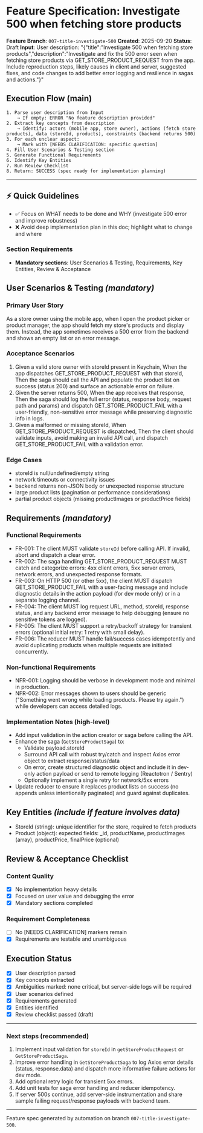 # Feature Specification: Investigate 500 when fetching store products

**Feature Branch**: `007-title-investigate-500`
**Created**: 2025-09-20
**Status**: Draft
**Input**: User description: "{\"title\":\"Investigate 500 when fetching store products\",\"description\":\"Investigate and fix the 500 error seen when fetching store products via GET_STORE_PRODUCT_REQUEST from the app. Include reproduction steps, likely causes in client and server, suggested fixes, and code changes to add better error logging and resilience in sagas and actions.\"}"

## Execution Flow (main)
```
1. Parse user description from Input
	→ If empty: ERROR "No feature description provided"
2. Extract key concepts from description
	→ Identify: actors (mobile app, store owner), actions (fetch store products), data (storeId, products), constraints (backend returns 500)
3. For each unclear aspect:
	→ Mark with [NEEDS CLARIFICATION: specific question]
4. Fill User Scenarios & Testing section
5. Generate Functional Requirements
6. Identify Key Entities
7. Run Review Checklist
8. Return: SUCCESS (spec ready for implementation planning)
```

---

## ⚡ Quick Guidelines
- ✅ Focus on WHAT needs to be done and WHY (investigate 500 error and improve robustness)
- ❌ Avoid deep implementation plan in this doc; highlight what to change and where

### Section Requirements
- **Mandatory sections**: User Scenarios & Testing, Requirements, Key Entities, Review & Acceptance

## User Scenarios & Testing *(mandatory)*

### Primary User Story
As a store owner using the mobile app, when I open the product picker or product manager, the app should fetch my store's products and display them. Instead, the app sometimes receives a 500 error from the backend and shows an empty list or an error message.

### Acceptance Scenarios
1. Given a valid store owner with storeId present in Keychain, When the app dispatches GET_STORE_PRODUCT_REQUEST with that storeId, Then the saga should call the API and populate the product list on success (status 200) and surface an actionable error on failure.
2. Given the server returns 500, When the app receives that response, Then the saga should log the full error (status, response body, request path and params) and dispatch GET_STORE_PRODUCT_FAIL with a user-friendly, non-sensitive error message while preserving diagnostic info in logs.
3. Given a malformed or missing storeId, When GET_STORE_PRODUCT_REQUEST is dispatched, Then the client should validate inputs, avoid making an invalid API call, and dispatch GET_STORE_PRODUCT_FAIL with a validation error.

### Edge Cases
- storeId is null/undefined/empty string
- network timeouts or connectivity issues
- backend returns non-JSON body or unexpected response structure
- large product lists (pagination or performance considerations)
- partial product objects (missing productImages or productPrice fields)

## Requirements *(mandatory)*

### Functional Requirements
- FR-001: The client MUST validate `storeId` before calling API. If invalid, abort and dispatch a clear error.
- FR-002: The saga handling GET_STORE_PRODUCT_REQUEST MUST catch and categorize errors: 4xx client errors, 5xx server errors, network errors, and unexpected response formats.
- FR-003: On HTTP 500 (or other 5xx), the client MUST dispatch GET_STORE_PRODUCT_FAIL with a user-facing message and include diagnostic details in the action payload (for dev mode only) or in a separate logging channel.
- FR-004: The client MUST log request URL, method, storeId, response status, and any backend error message to help debugging (ensure no sensitive tokens are logged).
- FR-005: The client MUST support a retry/backoff strategy for transient errors (optional initial retry: 1 retry with small delay).
- FR-006: The reducer MUST handle fail/success cases idempotently and avoid duplicating products when multiple requests are initiated concurrently.

### Non-functional Requirements
- NFR-001: Logging should be verbose in development mode and minimal in production.
- NFR-002: Error messages shown to users should be generic ("Something went wrong while loading products. Please try again.") while developers can access detailed logs.

### Implementation Notes (high-level)
- Add input validation in the action creator or saga before calling the API.
- Enhance the saga (`GetStoreProductSaga`) to:
  - Validate payload.storeId
  - Surround API call with robust try/catch and inspect Axios error object to extract response/status/data
  - On error, create structured diagnostic object and include it in dev-only action payload or send to remote logging (Reactotron / Sentry)
  - Optionally implement a single retry for network/5xx errors
- Update reducer to ensure it replaces product lists on success (no appends unless intentionally paginated) and guard against duplicates.

## Key Entities *(include if feature involves data)*
- StoreId (string): unique identifier for the store, required to fetch products
- Product (object): expected fields: _id, productName, productImages (array), productPrice, finalPrice (optional)

## Review & Acceptance Checklist

### Content Quality
- [x] No implementation heavy details
- [x] Focused on user value and debugging the error
- [x] Mandatory sections completed

### Requirement Completeness
- [ ] No [NEEDS CLARIFICATION] markers remain
- [x] Requirements are testable and unambiguous

## Execution Status
- [x] User description parsed
- [x] Key concepts extracted
- [x] Ambiguities marked: none critical, but server-side logs will be required
- [x] User scenarios defined
- [x] Requirements generated
- [x] Entities identified
- [x] Review checklist passed (draft)

---

### Next steps (recommended)
1. Implement input validation for `storeId` in `getStoreProductRequest` or `GetStoreProductSaga`.
2. Improve error handling in `GetStoreProductSaga` to log Axios error details (status, response.data) and dispatch more informative failure actions for dev mode.
3. Add optional retry logic for transient 5xx errors.
4. Add unit tests for saga error handling and reducer idempotency.
5. If server 500s continue, add server-side instrumentation and share sample failing request/response payloads with backend team.

---

Feature spec generated by automation on branch `007-title-investigate-500`.

